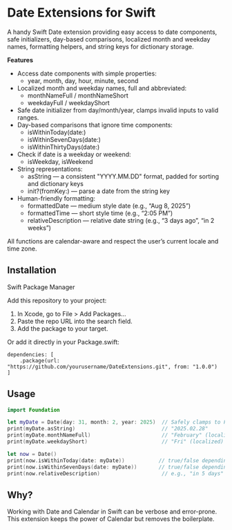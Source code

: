 # Date Extensions for Swift

A handy Swift Date extension providing easy access to date components, safe initializers, day-based comparisons, localized month and weekday names, formatting helpers, and string keys for dictionary storage.

**Features**
- Access date components with simple properties:
    - year, month, day, hour, minute, second
- Localized month and weekday names, full and abbreviated:
    - monthNameFull / monthNameShort
    - weekdayFull / weekdayShort
- Safe date initializer from day/month/year, clamps invalid inputs to valid ranges.
- Day-based comparisons that ignore time components:
    - isWithinToday(date:)
    - isWithinSevenDays(date:)
    - isWithinThirtyDays(date:)
- Check if date is a weekday or weekend:
    - isWeekday, isWeekend
- String representations:
    - asString — a consistent "YYYY.MM.DD" format, padded for sorting and dictionary keys
    - init?(fromKey:) — parse a date from the string key
- Human-friendly formatting:
    - formattedDate — medium style date (e.g., “Aug 8, 2025”)
    - formattedTime — short style time (e.g., “2:05 PM”)
    - relativeDescription — relative date string (e.g., “3 days ago”, “in 2 weeks”)

All functions are calendar-aware and respect the user’s current locale and time zone.

## Installation

Swift Package Manager

Add this repository to your project:
1. In Xcode, go to File > Add Packages…
2. Paste the repo URL into the search field.
3. Add the package to your target.

Or add it directly in your Package.swift:

```swiftui
dependencies: [
    .package(url: "https://github.com/yourusername/DateExtensions.git", from: "1.0.0")
]
```


## Usage

```swift
import Foundation

let myDate = Date(day: 31, month: 2, year: 2025)  // Safely clamps to Feb 28, 2025
print(myDate.asString)                            // "2025.02.28"
print(myDate.monthNameFull)                       // "February" (localized)
print(myDate.weekdayShort)                        // "Fri" (localized)

let now = Date()
print(now.isWithinToday(date: myDate))           // true/false depending on today
print(now.isWithinSevenDays(date: myDate))       // true/false depending on date difference
print(now.relativeDescription)                    // e.g., "in 5 days"
```

## Why?

Working with Date and Calendar in Swift can be verbose and error-prone.
This extension keeps the power of Calendar but removes the boilerplate.
